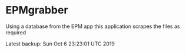 # EPMgrabber
Using a database from the EPM app this application scrapes the files as required


Latest backup: Sun Oct 6 23:23:01 UTC 2019
